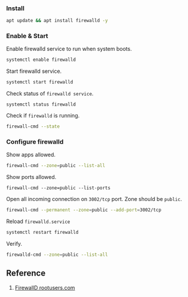 ### Install  
```sh
apt update && apt install firewalld -y
```

### Enable & Start  
Enable firewalld service to run when system boots.  
```sh
systemctl enable firewalld
```  

Start firewalld service.  
```sh
systemctl start firewalld
```  

Check status of `firewalld service`.  
```
systemctl status firewalld
```  

Check if `firewalld` is running.
```sh  
firewall-cmd --state
```

### Configure firewalld  
Show apps allowed.  
```sh
firewall-cmd --zone=public --list-all
```  

Show ports allowed.  
```
firewall-cmd --zone=public --list-ports
```  

Open all incoming connection on `3002/tcp` port. Zone should be `public`.  
```sh
firewall-cmd --permanent --zone=public --add-port=3002/tcp
```  

Reload `firewalld.service`
```sh
systemctl restart firewalld
```

Verify.  
```sh
firewalld-cmd --zone=public --list-all
```  


## Reference
 1. [FirewallD rootusers.com](https://www.rootusers.com/how-to-use-firewalld-rich-rules-and-zones-for-filtering-and-nat/)
